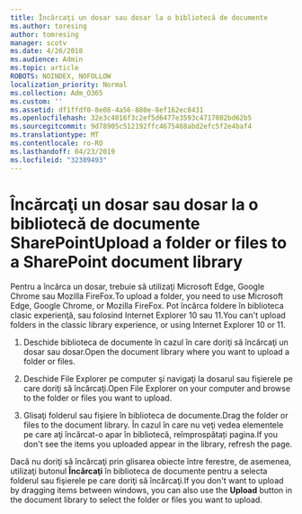 ```yaml
---
title: Încărcaţi un dosar sau dosar la o bibliotecă de documente
ms.author: toresing
author: tomresing
manager: scotv
ms.date: 4/26/2018
ms.audience: Admin
ms.topic: article
ROBOTS: NOINDEX, NOFOLLOW
localization_priority: Normal
ms.collection: Adm_O365
ms.custom: ''
ms.assetid: df1ffdf0-8e08-4a56-880e-8ef162ec8431
ms.openlocfilehash: 32e3c4016f3c2ef5d6477e3593c4717802bd62b5
ms.sourcegitcommit: 9d78905c512192ffc4675468abd2efc5f2e4baf4
ms.translationtype: MT
ms.contentlocale: ro-RO
ms.lasthandoff: 04/23/2019
ms.locfileid: "32389493"
---
```

# <a name="upload-a-folder-or-files-to-a-sharepoint-document-library"></a><span data-ttu-id="839b1-102">Încărcaţi un dosar sau dosar la o bibliotecă de documente SharePoint</span><span class="sxs-lookup"><span data-stu-id="839b1-102">Upload a folder or files to a SharePoint document library</span></span>

<span data-ttu-id="839b1-103">Pentru a încărca un dosar, trebuie să utilizaţi Microsoft Edge, Google Chrome sau Mozilla FireFox.</span><span class="sxs-lookup"><span data-stu-id="839b1-103">To upload a folder, you need to use Microsoft Edge, Google Chrome, or Mozilla FireFox.</span></span> <span data-ttu-id="839b1-104">Pot încărca foldere în biblioteca clasic experienţă, sau folosind Internet Explorer 10 sau 11.</span><span class="sxs-lookup"><span data-stu-id="839b1-104">You can't upload folders in the classic library experience, or using Internet Explorer 10 or 11.</span></span>
  
1. <span data-ttu-id="839b1-105">Deschide biblioteca de documente în cazul în care doriţi să încărcaţi un dosar sau dosar.</span><span class="sxs-lookup"><span data-stu-id="839b1-105">Open the document library where you want to upload a folder or files.</span></span>
    
2. <span data-ttu-id="839b1-106">Deschide File Explorer pe computer şi navigaţi la dosarul sau fişierele pe care doriţi să încărcaţi.</span><span class="sxs-lookup"><span data-stu-id="839b1-106">Open File Explorer on your computer and browse to the folder or files you want to upload.</span></span>
    
3. <span data-ttu-id="839b1-107">Glisaţi folderul sau fişiere în biblioteca de documente.</span><span class="sxs-lookup"><span data-stu-id="839b1-107">Drag the folder or files to the document library.</span></span> <span data-ttu-id="839b1-108">În cazul în care nu veţi vedea elementele pe care aţi încărcat-o apar în bibliotecă, reîmprospătați pagina.</span><span class="sxs-lookup"><span data-stu-id="839b1-108">If you don't see the items you uploaded appear in the library, refresh the page.</span></span> 
    
<span data-ttu-id="839b1-109">Dacă nu doriţi să încărcaţi prin glisarea obiecte între ferestre, de asemenea, utilizaţi butonul **Încărcaţi** în biblioteca de documente pentru a selecta folderul sau fişierele pe care doriţi să încărcaţi.</span><span class="sxs-lookup"><span data-stu-id="839b1-109">If you don't want to upload by dragging items between windows, you can also use the **Upload** button in the document library to select the folder or files you want to upload.</span></span> 
  


